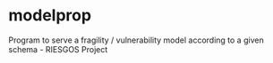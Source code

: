 # modelprop
Program to serve a fragility / vulnerability model according to a given schema - RIESGOS Project

